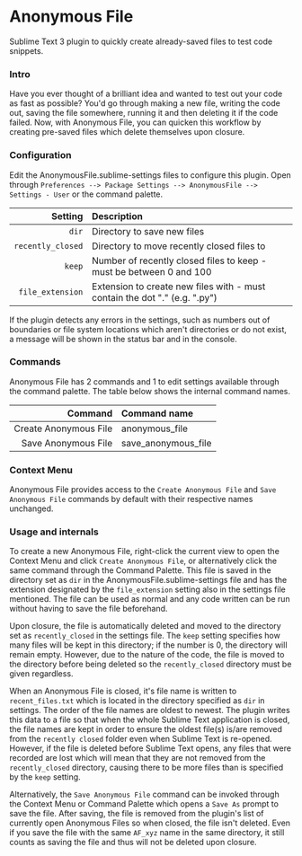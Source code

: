 # Anonymous File

Sublime Text 3 plugin to quickly create already-saved files to test code snippets.


### Intro

Have you ever thought of a brilliant idea and wanted to test out your code as fast as possible? You'd go through making a new file, writing the code out, saving the file somewhere, running it and then deleting it if the code failed. Now, with Anonymous File, you can quicken this workflow by creating pre-saved files which delete themselves upon closure.


### Configuration

Edit the AnonymousFile.sublime-settings files to configure this plugin. Open through `Preferences --> Package Settings --> AnonymousFile --> Settings - User` or the command palette.

Setting                                  | Description
----------------------------------------:|:------------------
`dir`    | Directory to save new files
`recently_closed` | Directory to move recently closed files to
`keep`   | Number of recently closed files to keep - must be between 0 and 100
`file_extension`  | Extension to create new files with - must contain the dot "." (e.g. ".py")

If the plugin detects any errors in the settings, such as numbers out of boundaries or file system locations which aren't directories or do not exist, a message will be shown in the status bar and in the console.


### Commands

Anonymous File has 2 commands and 1 to edit settings available through the command palette. The table below shows the internal command names.


Command                      | Command name
----------------------------:|:-----------------
Create Anonymous File        | anonymous_file
Save Anonymous File          | save_anonymous_file


### Context Menu

Anonymous File provides access to the `Create Anonymous File` and `Save Anonymous File` commands by default with their respective names unchanged.


### Usage and internals

To create a new Anonymous File, right-click the current view to open the Context Menu and click `Create Anonymous File`, or alternatively click the same command through the Command Palette. This file is saved in the directory set as `dir` in the AnonymousFile.sublime-settings file and has the extension designated by the `file_extension` setting also in the settings file mentioned. The file can be used as normal and any code written can be run without having to save the file beforehand.

Upon closure, the file is automatically deleted and moved to the directory set as `recently_closed` in the settings file. The `keep` setting specifies how many files will be kept in this directory; if the number is 0, the directory will remain empty. However, due to the nature of the code, the file is moved to the directory before being deleted so the `recently_closed` directory must be given regardless.

When an Anonymous File is closed, it's file name is written to `recent_files.txt` which is located in the directory specified as `dir` in settings. The order of the file names are oldest to newest. The plugin writes this data to a file so that when the whole Sublime Text application is closed, the file names are kept in order to ensure the oldest file(s) is/are removed from the `recently closed` folder even when Sublime Text is re-opened. However, if the file is deleted before Sublime Text opens, any files that were recorded are lost which will mean that they are not removed from the `recently_closed` directory, causing there to be more files than is specified by the `keep` setting.

Alternatively, the `Save Anonymous File` command can be invoked through the Context Menu or Command Palette which opens a `Save As` prompt to save the file. After saving, the file is removed from the plugin's list of currently open Anonymous Files so when closed, the file isn't deleted. Even if you save the file with the same `AF_xyz` name in the same directory, it still counts as saving the file and thus will not be deleted upon closure.
